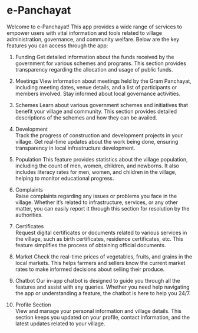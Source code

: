 # e-Panchayat


Welcome to e-Panchayat!
This app provides a wide range of services to empower users with vital information and tools related to village administration, governance, and community welfare. Below are the key features you can access through the app:

1. Funding 
   Get detailed information about the funds received by the government for various schemes and programs. This section provides transparency regarding the allocation and usage of public funds.

2. Meetings 
   View information about meetings held by the Gram Panchayat, including meeting dates, venue details, and a list of participants or members involved. Stay informed about local governance activities.

3. Schemes 
   Learn about various government schemes and initiatives that benefit your village and community. This section provides detailed descriptions of the schemes and how they can be availed.

4. Development  
   Track the progress of construction and development projects in your village. Get real-time updates about the work being done, ensuring transparency in local infrastructure development.

5. Population 
   This feature provides statistics about the village population, including the count of men, women, children, and newborns. It also includes literacy rates for men, women, and children in the village, helping to monitor educational progress.

6. Complaints  
   Raise complaints regarding any issues or problems you face in the village. Whether it’s related to infrastructure, services, or any other matter, you can easily report it through this section for resolution by the authorities.

7. Certificates  
   Request digital certificates or documents related to various services in the village, such as birth certificates, residence certificates, etc. This feature simplifies the process of obtaining official documents.

8. Market 
   Check the real-time prices of vegetables, fruits, and grains in the local markets. This helps farmers and sellers know the current market rates to make informed decisions about selling their produce.

9. Chatbot 
   Our in-app chatbot is designed to guide you through all the features and assist with any queries. Whether you need help navigating the app or understanding a feature, the chatbot is here to help you 24/7.

10. Profile Section  
   View and manage your personal information and village details. This section keeps you updated on your profile, contact information, and the latest updates related to your village.
